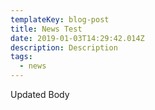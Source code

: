 ```yaml
---
templateKey: blog-post
title: News Test
date: 2019-01-03T14:29:42.014Z
description: Description
tags:
  - news
---
```

Updated Body
